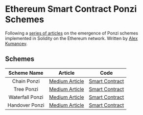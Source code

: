 # Ethereum Smart Contract Ponzi Schemes

Following a [series of articles](https://medium.com/@kumancev1) on the emergence of Ponzi schemes implemented in Solidity on the Ethereum network. Written by [Alex Kumancev](https://kumancev.vercel.app).

## Schemes

Scheme Name | Article | Code
:---: | :---: | :---:
Chain Ponzi | [Medium Article](https://medium.com/@kumancev1) | [Smart Contract](https://github.com/kumancev/ponzi-scheme-eth/blob/master/contracts/Doubler.sol)
Tree Ponzi | [Medium Article](https://medium.com/@kumancev1) | [Smart Contract](https://github.com/kumancev/ponzi-scheme-eth/blob/master/contracts/Tree.sol)
Waterfall Ponzi | [Medium Article](https://medium.com/@kumancev1) | [Smart Contract](https://github.com/kumancev/ponzi-scheme-eth/blob/master/contracts/Waterfall.sol)
Handover Ponzi | [Medium Article](#) | [Smart Contract](https://github.com/kumancev/ponzi-scheme-eth/blob/master/contracts/Handover.sol)